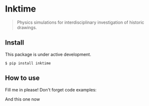 # Inktime
> Physics simulations for interdisciplinary investigation of historic drawings.


## Install 

This package is under active development. 

    $ pip install inktime 

## How to use

Fill me in please! Don't forget code examples:

And this one now 
